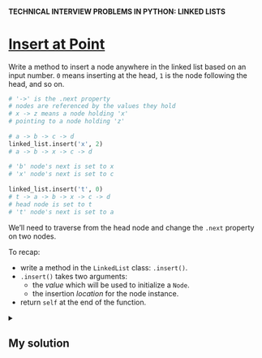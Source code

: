 #### TECHNICAL INTERVIEW PROBLEMS IN PYTHON: LINKED LISTS

# [Insert at Point](https://www.codecademy.com/courses/technical-interview-practice-python/lessons/tip-python-linked-lists/exercises/tip-python-ll-insert)
Write a method to insert a node anywhere in the linked list based on an input number. 
`0` means inserting at the head, `1` is the node following the head, and so on.
```python
# '->' is the .next property
# nodes are referenced by the values they hold
# x -> z means a node holding 'x'
# pointing to a node holding 'z'
 
# a -> b -> c -> d
linked_list.insert('x', 2)
# a -> b -> x -> c -> d
 
# 'b' node's next is set to x
# 'x' node's next is set to c
 
linked_list.insert('t', 0)
# t -> a -> b -> x -> c -> d
# head node is set to t
# 't' node's next is set to a
```
We’ll need to traverse from the head node and change the `.next` property on two nodes.

To recap:
* write a method in the `LinkedList` class: `.insert()`.
* `.insert()` takes two arguments:
  * the *value* which will be used to initialize a `Node`.
  * the insertion *location* for the node instance.
* return `self` at the end of the function.


<details>
<summary style="float: left;"y><h2>My solution</h2></summary>
<p>
     
```python
def insert(self, node_value, location):
    # if location is 0 insert to the head
    if location == 0:
        self.add(node_value)
        return self
    
    # location greater than 0; traverse to location:
    current_node = self.head
    for i in range(1, location):
        if current_node.next:
            current_node = current_node.next
        else: 
            print("Run out from index")
            return self
            
    # location found -> insert new node:
    # look for tail:
    if not current_node.next:
        # we are at tail:
        new_node = Node(node_value)
    else:
        # we are at middle:  
        new_node = Node(node_value, current_node.next)
    current_node.next = new_node
    return self
```

</p>
</details>
